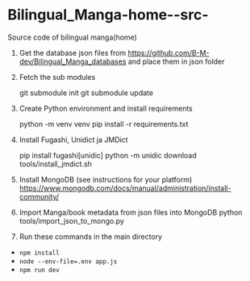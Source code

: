 # Bilingual_Manga-home--src-
Source code of bilingual manga(home)

1. Get the database json files from https://github.com/B-M-dev/Bilingual_Manga_databases and place them in json folder

2. Fetch the sub modules

    git submodule init
    git submodule update

2. Create Python environment and install requirements

    python -m venv venv
    pip install -r requirements.txt

3. Install Fugashi, Unidict ja JMDict

    pip install fugashi[unidic]
    python -m unidic download
    tools/install_jmdict.sh

4. Install MongoDB (see instructions for your platform)
    https://www.mongodb.com/docs/manual/administration/install-community/

5. Import Manga/book metadata from json files into MongoDB
    python tools/import_json_to_mongo.py 



4. Run these commands in the main directory
- `npm install`
- `node --env-file=.env app.js`
- `npm run dev`

